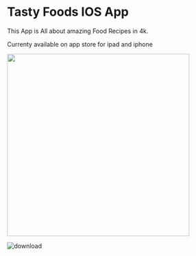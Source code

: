 # Tasty Foods IOS App

This App is All about amazing Food Recipes in 4k.

 Currenty available on app store for ipad and iphone
 
 <a href="https://itunes.apple.com/in/developer/amit-verma/id1219761009 "><img  align="center" src="https://cloud.githubusercontent.com/assets/14006536/25313080/f8d0a752-2844-11e7-83bc-172e8de8c51f.png" width="425" /> </a><br/>
 
 ![download](https://cloud.githubusercontent.com/assets/14006536/25555864/c5fda2e8-2d0e-11e7-9c91-22ec8ba60500.jpeg)

 

